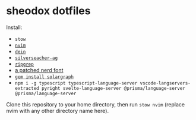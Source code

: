# sheodox dotfiles

Install:
* `stow`
* [`nvim`](https://neovim.io/)
* [`dein`](https://github.com/Shougo/dein.vim)
* [`silverseacher-ag`](https://github.com/ggreer/the_silver_searcher)
* [`ripgrep`](https://github.com/BurntSushi/ripgrep)
* [a patched nerd font](https://github.com/ryanoasis/nerd-fonts#font-installation)
* [`gem install solargraph`](https://github.com/castwide/solargraph)
* `npm i -g typescript typescript-language-server vscode-langservers-extracted pyright svelte-language-server @prisma/language-server @prisma/language-server`

Clone this repository to your home directory, then run `stow nvim` (replace nvim with any other directory name here).

